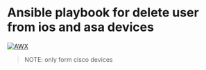 # Ansible playbook for delete user from ios and asa devices
[![AWX](https://hsto.org/webt/ww/tw/wh/wwtwwh3edq-fkzaucew35slxxdy.png)](https://awx.net.stoloto.ru/#/projects/19)
> NOTE: only form cisco devices
